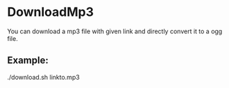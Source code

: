 # DownloadMp3
You can download a mp3 file with given link and directly convert it to a ogg file. 
## Example:
./download.sh linkto.mp3
